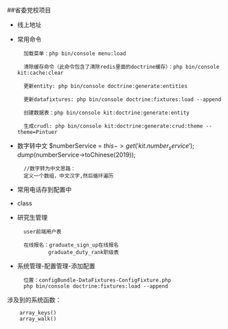 ##省委党校项目

- 线上地址
    
        
- 常用命令

        加载菜单：php bin/console menu:load
        
        清除缓存命令（此命令包含了清除redis里面的doctrine缓存）：php bin/console kit:cache:clear
        
        更新entity: php bin/console doctrine:generate:entities
        
        更新datafixtures: php bin/console doctrine:fixtures:load --append
        
        创建数据表：php bin/console kit:doctrine:generate:entity
        
        生成crudl: php bin/console kit:doctrine:generate:crud:theme --theme=Pintuer     
        
- 数字转中文
        $numberService = $this->get('kit.number_service');
        dump($numberService->toChinese(2019));
        
        //数字转为中文思路：
        定义一个数组，中文汉字,然后循环遍历
        
- 常用电话存到配置中
        
- class     

- 研究生管理
    
        user前端用户表
        
        在线报名：graduate_sign_up在线报名
                graduate_duty_rank职级表

- 系统管理-配置管理-添加配置

        位置：configBundle-DataFixtures-ConfigFixture.php
        php bin/console doctrine:fixtures:load --append
        
        
涉及到的系统函数：
    
        array_keys()
        array_walk()
